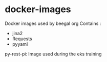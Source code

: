 # docker-images
Docker images used by beegal org
Contains : 
 - jina2
 - Requests
 - pyyaml

py-rest-pi:
  Image used during the eks training
 
